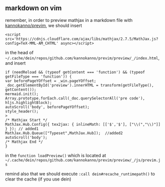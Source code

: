 ## markdown on vim
remember, in order to preview mathjax in a markdown file with [kannokanno/previm](https://github.com/previm/previm), we should insert 
```
<script src='https://cdnjs.cloudflare.com/ajax/libs/mathjax/2.7.5/MathJax.js?config=TeX-MML-AM_CHTML' async></script>
```
>
in the head of `~/.cache/dein/repos/github.com/kannokanno/previm/preview/_/index.html`,  
and insert 
```
if (needReload && (typeof getContent === 'function') && (typeof getFileType === 'function')) {
var beforePageYOffset = _win.pageYOffset;
_doc.getElementById('preview').innerHTML = transform(getFileType(), getContent());
mermaid.init();
Array.prototype.forEach.call(_doc.querySelectorAll('pre code'), hljs.highlightBlock);
autoScroll('body', beforePageYOffset);
style_header();
>
/* Mathjax Start */
MathJax.Hub.Config({ tex2jax: { inlineMath: [['$','$'], ["\\(","\\)"]] } }); // added1
MathJax.Hub.Queue(["Typeset",MathJax.Hub]);  //added2
autoScroll('body');
/* Mathjax End */
}
```
in the `function loadPreview()` which is located at `~/.cache/dein/repos/github.com/kannokanno/previm/preview/_/js/previm.js`
>
remind also that we should execute `:call dein#recache_runtimepath()` to clear the cache (if you use dein)
